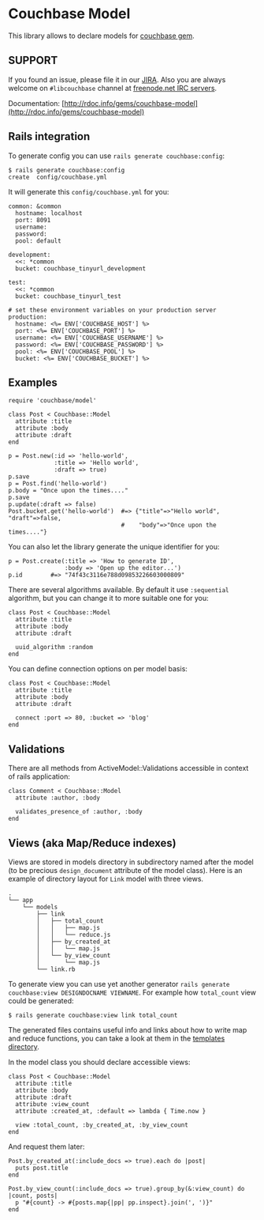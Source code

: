 # Couchbase Model

This library allows to declare models for [couchbase gem][1].

## SUPPORT

If you found an issue, please file it in our [JIRA][3]. Also you are
always welcome on `#libcouchbase` channel at [freenode.net IRC servers][4].

Documentation: [http://rdoc.info/gems/couchbase-model](http://rdoc.info/gems/couchbase-model)

## Rails integration

To generate config you can use `rails generate couchbase:config`:

    $ rails generate couchbase:config
    create  config/couchbase.yml

It will generate this `config/couchbase.yml` for you:

    common: &common
      hostname: localhost
      port: 8091
      username:
      password:
      pool: default

    development:
      <<: *common
      bucket: couchbase_tinyurl_development

    test:
      <<: *common
      bucket: couchbase_tinyurl_test

    # set these environment variables on your production server
    production:
      hostname: <%= ENV['COUCHBASE_HOST'] %>
      port: <%= ENV['COUCHBASE_PORT'] %>
      username: <%= ENV['COUCHBASE_USERNAME'] %>
      password: <%= ENV['COUCHBASE_PASSWORD'] %>
      pool: <%= ENV['COUCHBASE_POOL'] %>
      bucket: <%= ENV['COUCHBASE_BUCKET'] %>

## Examples

    require 'couchbase/model'

    class Post < Couchbase::Model
      attribute :title
      attribute :body
      attribute :draft
    end

    p = Post.new(:id => 'hello-world',
                 :title => 'Hello world',
                 :draft => true)
    p.save
    p = Post.find('hello-world')
    p.body = "Once upon the times...."
    p.save
    p.update(:draft => false)
    Post.bucket.get('hello-world')  #=> {"title"=>"Hello world", "draft"=>false,
                                    #    "body"=>"Once upon the times...."}

You can also let the library generate the unique identifier for you:

    p = Post.create(:title => 'How to generate ID',
                    :body => 'Open up the editor...')
    p.id        #=> "74f43c3116e788d09853226603000809"

There are several algorithms available. By default it use `:sequential`
algorithm, but you can change it to more suitable one for you:

    class Post < Couchbase::Model
      attribute :title
      attribute :body
      attribute :draft

      uuid_algorithm :random
    end

You can define connection options on per model basis:

    class Post < Couchbase::Model
      attribute :title
      attribute :body
      attribute :draft

      connect :port => 80, :bucket => 'blog'
    end

## Validations

There are all methods from ActiveModel::Validations accessible in
context of rails application:

    class Comment < Couchbase::Model
      attribute :author, :body

      validates_presence_of :author, :body
    end

## Views (aka Map/Reduce indexes)

Views are stored in models directory in subdirectory named after the
model (to be precious `design_document` attribute of the model class).
Here is an example of directory layout for `Link` model with three
views.

    .
    └── app
        └── models
            ├── link
            │   ├── total_count
            │   │   ├── map.js
            │   │   └── reduce.js
            │   ├── by_created_at
            │   │   └── map.js
            │   └── by_view_count
            │       └── map.js
            └── link.rb

To generate view you can use yet another generator `rails generate
couchbase:view DESIGNDOCNAME VIEWNAME`. For example how `total_count`
view could be generated:

    $ rails generate couchbase:view link total_count

The generated files contains useful info and links about how to write
map and reduce functions, you can take a look at them in the [templates
directory][2].

In the model class you should declare accessible views:

    class Post < Couchbase::Model
      attribute :title
      attribute :body
      attribute :draft
      attribute :view_count
      attribute :created_at, :default => lambda { Time.now }

      view :total_count, :by_created_at, :by_view_count
    end

And request them later:

    Post.by_created_at(:include_docs => true).each do |post|
      puts post.title
    end

    Post.by_view_count(:include_docs => true).group_by(&:view_count) do |count, posts|
      p "#{count} -> #{posts.map{|pp| pp.inspect}.join(', ')}"
    end


[1]: https://github.com/couchbase/couchbase-ruby-client/
[2]: https://github.com/couchbase/couchbase-ruby-model/blob/master/lib/rails/generators/couchbase/view/templates/
[3]: http://couchbase.com/issues/browse/RCBC
[4]: http://freenode.net/irc_servers.shtml
